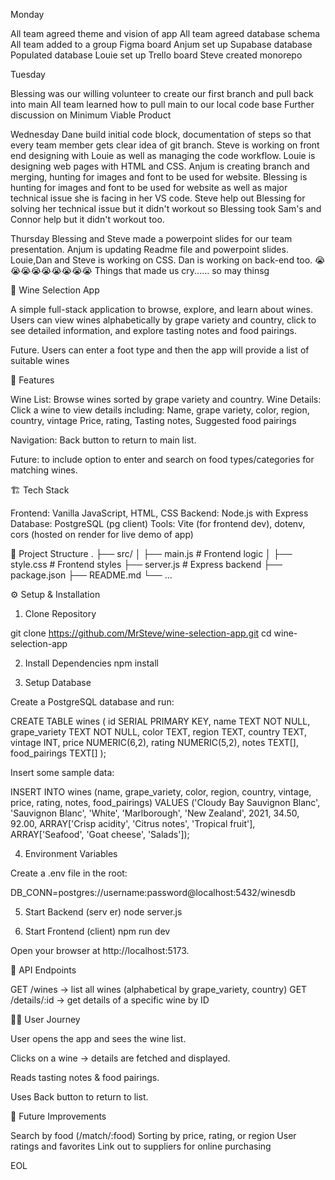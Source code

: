 Monday

All team agreed theme and vision of app
All team agreed database schema
All team added to a group Figma board
Anjum set up Supabase database
Populated database
Louie set up Trello board
Steve created monorepo

Tuesday

Blessing was our willing volunteer to create our first branch and pull back into main
All team learned how to pull main to our local code base
Further discussion on Minimum Viable Product

Wednesday
Dane build initial code block, documentation of steps so that every team member gets clear idea of git branch. Steve is working on front end designing with Louie as well as managing the code workflow. Louie is designing web pages with HTML and CSS. Anjum is creating branch and merging, hunting for images and font to be used for website. Blessing is hunting for images and font to be used for website as well as major technical issue she is facing in her VS code. Steve help out Blessing for solving her technical issue but it didn't workout so Blessing took Sam's and Connor help but it didn't workout too.

Thursday
Blessing and Steve made a powerpoint slides for our team presentation. Anjum is updating Readme file and powerpoint slides. Louie,Dan and Steve is working on CSS. Dan is working on back-end too.
😭😭😭😭😭😭😭😭😭
Things that made us cry...... so may thinsg

🍷 Wine Selection App

A simple full-stack application to browse, explore, and learn about wines.
Users can view wines alphabetically by grape variety and country, click to see detailed information, and explore tasting notes and food pairings.

Future.
Users can enter a foot type and then the app will provide a list of suitable wines

🚀 Features

Wine List: Browse wines sorted by grape variety and country.
Wine Details: Click a wine to view details including:
Name, grape variety, color, region, country, vintage
Price, rating, Tasting notes, Suggested food pairings

Navigation: Back button to return to main list.

Future: to include option to enter and search on food types/categories for matching wines.

🏗 Tech Stack

Frontend: Vanilla JavaScript, HTML, CSS
Backend: Node.js with Express
Database: PostgreSQL (pg client)
Tools: Vite (for frontend dev), dotenv, cors
(hosted on render for live demo of app)

📂 Project Structure
.
├── src/
│ ├── main.js # Frontend logic
│ ├── style.css # Frontend styles
├── server.js # Express backend
├── package.json
├── README.md
└── ...

⚙️ Setup & Installation

1. Clone Repository

git clone https://github.com/MrSteve/wine-selection-app.git
cd wine-selection-app

2. Install Dependencies
   npm install

3. Setup Database

Create a PostgreSQL database and run:

CREATE TABLE wines (
id SERIAL PRIMARY KEY,
name TEXT NOT NULL,
grape_variety TEXT NOT NULL,
color TEXT,
region TEXT,
country TEXT,
vintage INT,
price NUMERIC(6,2),
rating NUMERIC(5,2),
notes TEXT[],
food_pairings TEXT[]
);

Insert some sample data:

INSERT INTO wines (name, grape_variety, color, region, country, vintage, price, rating, notes, food_pairings)
VALUES
('Cloudy Bay Sauvignon Blanc', 'Sauvignon Blanc', 'White', 'Marlborough', 'New Zealand', 2021, 34.50, 92.00,
ARRAY['Crisp acidity', 'Citrus notes', 'Tropical fruit'],
ARRAY['Seafood', 'Goat cheese', 'Salads']);

4. Environment Variables

Create a .env file in the root:

DB_CONN=postgres://username:password@localhost:5432/winesdb

5. Start Backend (serv er)
   node server.js

6. Start Frontend (client)
   npm run dev

Open your browser at http://localhost:5173.

📡 API Endpoints

GET /wines → list all wines (alphabetical by grape_variety, country)
GET /details/:id → get details of a specific wine by ID

👩‍💻 User Journey

User opens the app and sees the wine list.

Clicks on a wine → details are fetched and displayed.

Reads tasting notes & food pairings.

Uses Back button to return to list.

🔮 Future Improvements

Search by food (/match/:food)
Sorting by price, rating, or region
User ratings and favorites
Link out to suppliers for online purchasing

EOL

